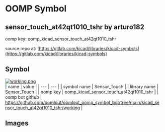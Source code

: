 # OOMP Symbol  
## sensor_touch_at42qt1010_tshr  by arturo182  
  
oomp key: oomp_kicad_sensor_touch_at42qt1010_tshr  
  
source repo at: [https://gitlab.com/kicad/libraries/kicad-symbols](https://gitlab.com/kicad/libraries/kicad-symbols)  
## Symbol  
  
[![working.png](working_600.png)](working.png)  
| name | value | 
| --- | --- | 
| symbol name | Sensor_Touch | 
| library name | Sensor_Touch | 
| oomp key | oomp_kicad_sensor_touch_at42qt1010_tshr | 
| oomp bot github | https://github.com/oomlout/oomlout_oomp_symbol_bot/tree/main/kicad_sensor_touch_at42qt1010_tshr/working | 
## Images  
